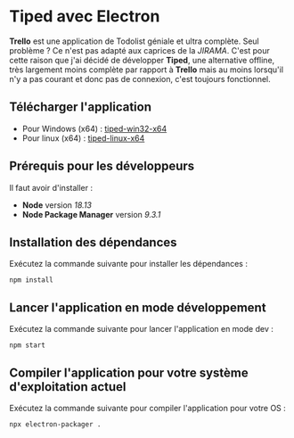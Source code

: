 # Tiped avec Electron

**Trello** est une application de Todolist géniale et ultra complète. Seul problème ? Ce n'est pas adapté aux caprices de la *JIRAMA*. C'est pour cette raison que j'ai décidé de développer **Tiped**, une alternative offline, très largement moins complète par rapport à **Trello** mais au moins lorsqu'il n'y a pas courant et donc pas de connexion, c'est toujours fonctionnel.

## Télécharger l'application

* Pour Windows (x64) : [tiped-win32-x64](https://drive.google.com/file/d/11dX0CtyLb7suEGQbtEBGiHRbwVWcCopS/view?usp=share_link)
* Pour linux (x64) : [tiped-linux-x64](https://drive.google.com/file/d/1DkMLGGbC965sbB0AhuMysYY8eKNyL5bE/view?usp=share_link)

## Prérequis pour les développeurs

Il faut avoir d'installer :

* **Node** version *18.13*
* **Node Package Manager** version *9.3.1*

## Installation des dépendances

Exécutez la commande suivante pour installer les dépendances :

`npm install`

## Lancer l'application en mode développement

Exécutez la commande suivante pour lancer l'application en mode dev :

`npm start`

## Compiler l'application pour votre système d'exploitation actuel

Exécutez la commande suivante pour compiler l'application pour votre OS :

`npx electron-packager .`